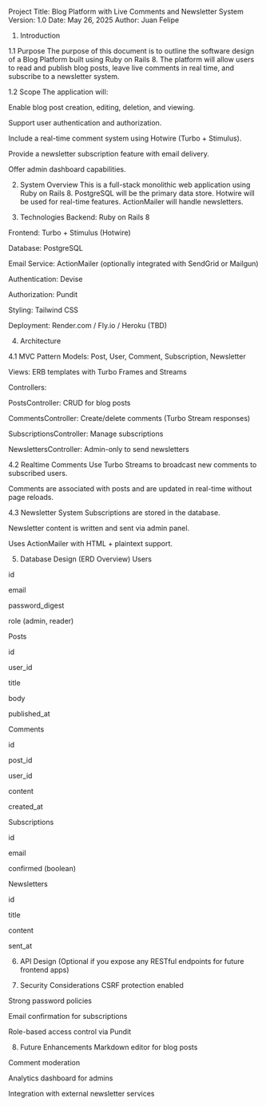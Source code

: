 Project Title: Blog Platform with Live Comments and Newsletter System
Version: 1.0
Date: May 26, 2025
Author: Juan Felipe

1. Introduction

1.1 Purpose
The purpose of this document is to outline the software design of a Blog Platform built using Ruby on Rails 8. The platform will allow users to read and publish blog posts, leave live comments in real time, and subscribe to a newsletter system.

1.2 Scope
The application will:

Enable blog post creation, editing, deletion, and viewing.

Support user authentication and authorization.

Include a real-time comment system using Hotwire (Turbo + Stimulus).

Provide a newsletter subscription feature with email delivery.

Offer admin dashboard capabilities.

2. System Overview
This is a full-stack monolithic web application using Ruby on Rails 8. PostgreSQL will be the primary data store. Hotwire will be used for real-time features. ActionMailer will handle newsletters.

3. Technologies
Backend: Ruby on Rails 8

Frontend: Turbo + Stimulus (Hotwire)

Database: PostgreSQL

Email Service: ActionMailer (optionally integrated with SendGrid or Mailgun)

Authentication: Devise

Authorization: Pundit

Styling: Tailwind CSS

Deployment: Render.com / Fly.io / Heroku (TBD)

4. Architecture

4.1 MVC Pattern
Models: Post, User, Comment, Subscription, Newsletter

Views: ERB templates with Turbo Frames and Streams

Controllers:

PostsController: CRUD for blog posts

CommentsController: Create/delete comments (Turbo Stream responses)

SubscriptionsController: Manage subscriptions

NewslettersController: Admin-only to send newsletters

4.2 Realtime Comments
Use Turbo Streams to broadcast new comments to subscribed users.

Comments are associated with posts and are updated in real-time without page reloads.

4.3 Newsletter System
Subscriptions are stored in the database.

Newsletter content is written and sent via admin panel.

Uses ActionMailer with HTML + plaintext support.

5. Database Design (ERD Overview)
Users

id

email

password_digest

role (admin, reader)

Posts

id

user_id

title

body

published_at

Comments

id

post_id

user_id

content

created_at

Subscriptions

id

email

confirmed (boolean)

Newsletters

id

title

content

sent_at

6. API Design
(Optional if you expose any RESTful endpoints for future frontend apps)

7. Security Considerations
CSRF protection enabled

Strong password policies

Email confirmation for subscriptions

Role-based access control via Pundit

8. Future Enhancements
Markdown editor for blog posts

Comment moderation

Analytics dashboard for admins

Integration with external newsletter services
